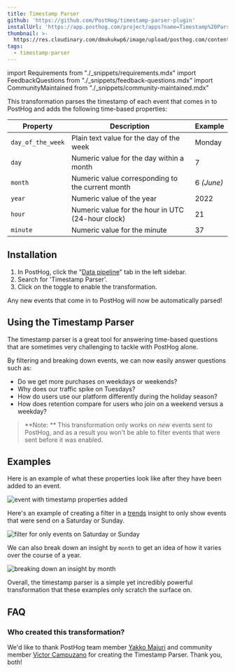 ```yaml
---
title: Timestamp Parser
github: 'https://github.com/PostHog/timestamp-parser-plugin'
installUrl: 'https://app.posthog.com/project/apps?name=Timestamp%20Parser'
thumbnail: >-
  https://res.cloudinary.com/dmukukwp6/image/upload/posthog.com/contents/cdp/thumbnails/timestamp-parser.png
tags:
  - timestamp-parser
---
```


import Requirements from "./_snippets/requirements.mdx"
import FeedbackQuestions from "./_snippets/feedback-questions.mdx"
import CommunityMaintained from "./_snippets/community-maintained.mdx"

This transformation parses the timestamp of each event that comes in to PostHog and adds the following time-based properties:

| Property          | Description                                       | Example    |
| ----------------- | ------------------------------------------------- | ---------- |
| `day_of_the_week` | Plain text value for the day of the week          | Monday     |
| `day`             | Numeric value for the day within a month          | 7          |
| `month`           | Numeric value corresponding to the current month  | 6 _(June)_ |
| `year`            | Numeric value of the year                         | 2022       |
| `hour`            | Numeric value for the hour in UTC (24-hour clock) | 21         |
| `minute`          | Numeric value for the minute                      | 37         |

<Requirements />

## Installation

1. In PostHog, click the "[Data pipeline](https://us.posthog.com/pipeline)" tab in the left sidebar.
2. Search for 'Timestamp Parser'.
3. Click on the toggle to enable the transformation.

Any new events that come in to PostHog will now be automatically parsed!

## Using the Timestamp Parser

The timestamp parser is a great tool for answering time-based questions that are sometimes very challenging to tackle with PostHog alone.

By filtering and breaking down events, we can now easily answer questions such as:

- Do we get more purchases on weekdays or weekends?
- Why does our traffic spike on Tuesdays?
- How do users use our platform differently during the holiday season?
- How does retention compare for users who join on a weekend versus a weekday?

> **Note: ** This transformation only works on _new_ events sent to PostHog, and as a result you won't be able to filter events that were sent before it was enabled.

## Examples

Here is an example of what these properties look like after they have been added to an event.

![event with timestamp properties added](https://res.cloudinary.com/dmukukwp6/image/upload/v1710055416/posthog.com/contents/images/docs/apps/timestamp-parser/timestamp-properties.png)

Here's an example of creating a filter in a [trends](/docs/user-guides/trends) insight to only show events that were send on a Saturday or Sunday.

![filter for only events on Saturday or Sunday](https://res.cloudinary.com/dmukukwp6/image/upload/v1710055416/posthog.com/contents/images/docs/apps/timestamp-parser/weekend-filter.png)

We can also break down an insight by `month` to get an idea of how it varies over the course of a year.

![breaking down an insight by month](https://res.cloudinary.com/dmukukwp6/image/upload/v1710055416/posthog.com/contents/images/docs/apps/timestamp-parser/month-breakdown.png)

Overall, the timestamp parser is a simple yet incredibly powerful transformation that these examples only scratch the surface on.

## FAQ

### Who created this transformation?

We'd like to thank PostHog team member [Yakko Majuri](https://github.com/yakkomajuri) and community member [Victor Campuzano](https://github.com/vicampuzano) for creating the Timestamp Parser. Thank you, both!

<CommunityMaintained />

<FeedbackQuestions />
